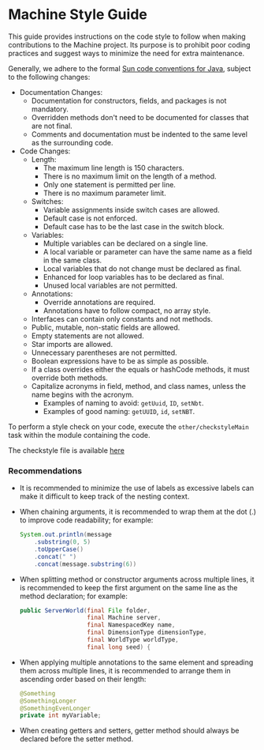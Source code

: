 # Machine Style Guide

This guide provides instructions on the code style to follow when making
contributions to the Machine project. Its purpose is to prohibit poor
coding practices and suggest ways to minimize the need for extra maintenance.

Generally, we adhere to the formal [Sun code conventions for Java](https://www.oracle.com/java/technologies/javase/codeconventions-contents.html),
subject to the following changes:
- Documentation Changes:
  - Documentation for constructors, fields, and packages is not mandatory.
  - Overridden methods don't need to be documented for classes that are not final.
  - Comments and documentation must be indented to the same level as the surrounding code.
- Code Changes:
  - Length:
    - The maximum line length is 150 characters.
    - There is no maximum limit on the length of a method.
    - Only one statement is permitted per line.
    - There is no maximum parameter limit.
  - Switches:
    - Variable assignments inside switch cases are allowed.
    - Default case is not enforced.
    - Default case has to be the last case in the switch block.
  - Variables:
    - Multiple variables can be declared on a single line.
    - A local variable or parameter can have the same name as a field in the same class.
    - Local variables that do not change must be declared as final.
    - Enhanced for loop variables has to be declared as final.
    - Unused local variables are not permitted.
  - Annotations:
    - Override annotations are required.
    - Annotations have to follow compact, no array style.
  - Interfaces can contain only constants and not methods.
  - Public, mutable, non-static fields are allowed.
  - Empty statements are not allowed.
  - Star imports are allowed.
  - Unnecessary parentheses are not permitted.
  - Boolean expressions have to be as simple as possible.
  - If a class overrides either the equals or hashCode methods, it must override both methods.
  - Capitalize acronyms in field, method, and class names, unless the name begins with the acronym.
    - Examples of naming to avoid: `getUuid`, `ID`, `setNbt`.
    - Examples of good naming: `getUUID`, `id`, `setNBT`.

To perform a style check on your code, execute the `other/checkstyleMain` task within the module containing the code.

The checkstyle file is available [here](build-logic/src/main/resources/machine_checks.xml)

### Recommendations
- It is recommended to minimize the use of labels as excessive labels can make it difficult to keep track of the nesting context.
- When chaining arguments, it is recommended to wrap them at the dot (.) to improve code readability;
  for example:
  ```java
  System.out.println(message
      .substring(0, 5)
      .toUpperCase()
      .concat(" ")
      .concat(message.substring(6))
  ```
- When splitting method or constructor arguments across multiple lines, it is recommended to keep the first argument on the same line as the method declaration;
  for example:
  ```java
  public ServerWorld(final File folder,
                     final Machine server,
                     final NamespacedKey name,
                     final DimensionType dimensionType,
                     final WorldType worldType,
                     final long seed) {
  ```
- When applying multiple annotations to the same element and spreading them across multiple lines,
  it is recommended to arrange them in ascending order based on their length:
  ```java
  @Something
  @SomethingLonger
  @SomethingEvenLonger
  private int myVariable;
  ```

- When creating getters and setters, getter method should always be declared before the setter method.
